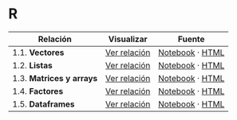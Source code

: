 # R

| Relación | Visualizar | Fuente |
| --- | --- | --- |
| 1.1. **Vectores** | [Ver relación](https://prog-dat.datcom.mianfg.me/R/1.1-vectores.html) | [Notebook](./notebooks/1.1-vectores.Rmd) · [HTML](./1.1-vectores.html) |
| 1.2. **Listas** | [Ver relación](https://prog-dat.datcom.mianfg.me/R/1.2-listas.html) | [Notebook](./notebooks/1.2-listas.Rmd) · [HTML](./1.2-listas.html) |
| 1.3. **Matrices y arrays** | [Ver relación](https://prog-dat.datcom.mianfg.me/R/1.3-matrices_arrays.html) | [Notebook](./notebooks/1.3-matrices_arrays.Rmd) · [HTML](./1.3-matrices_arrays.html) |
| 1.4. **Factores** | [Ver relación](https://prog-dat.datcom.mianfg.me/R/1.4-factores.html) | [Notebook](./notebooks/1.4-factores.Rmd) · [HTML](./1.4-factores.html) |
| 1.5. **Dataframes** | [Ver relación](https://prog-dat.datcom.mianfg.me/R/1.5-dataframes.html) | [Notebook](./notebooks/1.5-dataframes.Rmd) · [HTML](./1.5-dataframes.html) |
